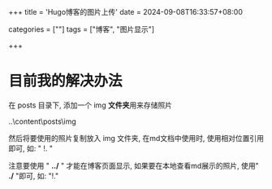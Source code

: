 +++
title = 'Hugo博客的图片上传'
date = 2024-09-08T16:33:57+08:00

categories = [""]
tags = ["博客", "图片显示"]

+++



# 目前我的解决办法

在 posts 目录下, 添加一个 img **文件夹**用来存储照片  

..\content\posts\img   

然后将要使用的照片复制放入 img 文件夹, 在md文档中使用时, 使用相对位置引用即可, 如: " !.[](../img/photo1.jpg) "    


注意要使用 " **../** " 才能在博客页面显示, 如果要在本地查看md展示的照片, 使用" **./** "即可, 如:  "!.[](./img/photo1.jpg)"  
